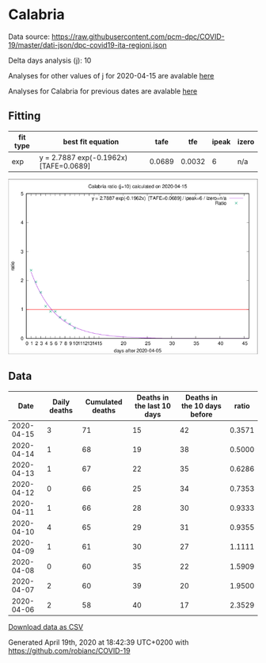# Calabria

Data source: https://raw.githubusercontent.com/pcm-dpc/COVID-19/master/dati-json/dpc-covid19-ita-regioni.json

Delta days analysis (j): 10

Analyses for other values of j for 2020-04-15 are avalable [here](../2020-04-15/README.md)

Analyses for Calabria for previous dates are avalable [here](../README.md)

## Fitting 
|fit type|best fit equation|tafe|tfe|ipeak|izero|
|-------|-----|--------|------|---|---|
|exp|y = 2.7887 exp(-0.1962x)  [TAFE=0.0689]|0.0689|0.0032|6|n/a|

![Plot](COVID-19_calabria_j10_2020-04-15.png)

## Data
|Date|Daily deaths|Cumulated deaths|Deaths in the last 10 days|Deaths in the 10 days before|ratio|
|----|----------|-----------|-------|--------------------|-----|
|2020-04-15|3|71|15|42|0.3571|
|2020-04-14|1|68|19|38|0.5000|
|2020-04-13|1|67|22|35|0.6286|
|2020-04-12|0|66|25|34|0.7353|
|2020-04-11|1|66|28|30|0.9333|
|2020-04-10|4|65|29|31|0.9355|
|2020-04-09|1|61|30|27|1.1111|
|2020-04-08|0|60|35|22|1.5909|
|2020-04-07|2|60|39|20|1.9500|
|2020-04-06|2|58|40|17|2.3529|

[Download data as CSV](COVID-19_calabria_j10_2020-04-15.csv)

Generated April 19th, 2020 at 18:42:39 UTC+0200 with https://github.com/robianc/COVID-19

